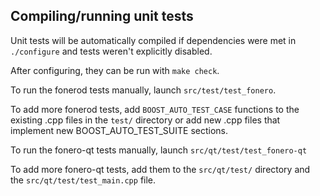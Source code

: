 Compiling/running unit tests
------------------------------------

Unit tests will be automatically compiled if dependencies were met in `./configure`
and tests weren't explicitly disabled.

After configuring, they can be run with `make check`.

To run the fonerod tests manually, launch `src/test/test_fonero`.

To add more fonerod tests, add `BOOST_AUTO_TEST_CASE` functions to the existing
.cpp files in the `test/` directory or add new .cpp files that
implement new BOOST_AUTO_TEST_SUITE sections.

To run the fonero-qt tests manually, launch `src/qt/test/test_fonero-qt`

To add more fonero-qt tests, add them to the `src/qt/test/` directory and
the `src/qt/test/test_main.cpp` file.
